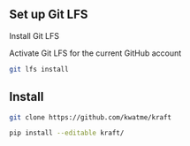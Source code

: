 ## Set up Git LFS

Install Git LFS

Activate Git LFS for the current GitHub account

```sh
git lfs install
```

## Install

```sh
git clone https://github.com/kwatme/kraft

pip install --editable kraft/
```
